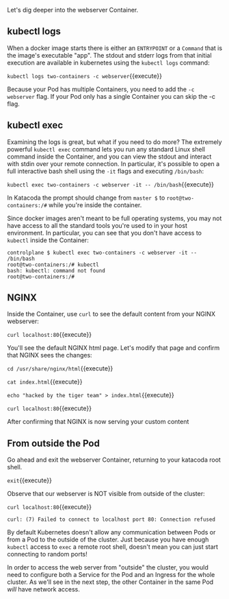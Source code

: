 Let's dig deeper into the webserver Container.

## kubectl logs

When a docker image starts there is either an `ENTRYPOINT` or a `Command` that is the image's executable "app". The stdout and stderr logs from that initial execution are available in kubernetes using the `kubectl logs` command:

`kubectl logs two-containers -c webserver`{{execute}}

Because your Pod has multiple Containers, you need to add the  `-c webserver` flag. If your Pod only has a single Container you can skip the -c flag.

## kubectl exec

Examining the logs is great, but what if you need to do more? The extremely powerful `kubectl exec` command lets you run any standard Linux shell command inside the Container, and you can view the stdout and interact with stdin over your remote connection.  In particular, it's possible to open a full interactive bash shell using the `-it` flags and executing `/bin/bash`:

`kubectl exec two-containers -c webserver -it -- /bin/bash`{{execute}}

In Katacoda the prompt should change from `master $` to `root@two-containers:/#` while you're inside the container.

Since docker images aren't meant to be full operating systems, you may not have access to all the standard tools you're used to in your host environment. In particular, you can see that you don't have access to `kubectl` inside the Container:

```
controlplane $ kubectl exec two-containers -c webserver -it -- /bin/bash
root@two-containers:/# kubectl
bash: kubectl: command not found
root@two-containers:/#
```

## NGINX

Inside the Container, use `curl` to see the default content from your NGINX webserver:

`curl localhost:80`{{execute}}

You'll see the default NGINX html page. Let's modify that page and confirm that NGINX sees the changes:

`cd /usr/share/nginx/html`{{execute}}

`cat index.html`{{execute}}

`echo "hacked by the tiger team" > index.html`{{execute}}

`curl localhost:80`{{execute}}

After confirming that NGINX is now serving your custom content

## From outside the Pod

Go ahead and exit the webserver Container, returning to your katacoda root shell.

`exit`{{execute}}

Observe that our webserver is NOT visible from outside of the cluster:

`curl localhost:80`{{execute}}

```
curl: (7) Failed to connect to localhost port 80: Connection refused
```

By default Kubernetes doesn't allow any communication between Pods or from a Pod to the outside of the cluster. Just because you have enough `kubectl` access to `exec` a remote root shell, doesn't mean you can just start connecting to random ports!

In order to access the web server from "outside" the cluster, you would need to configure both a Service for the Pod and an Ingress for the whole cluster. As we'll see in the next step, the other Container in the same Pod _will_ have network access.